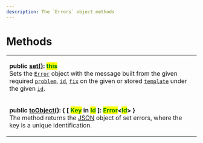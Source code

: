 ```yaml
---
description: The `Errors` object methods
---
```


# Methods

|                                                                                                                                                                                                                                                                                                                                                                                                                                                                                                                                                                                                                               |
| ----------------------------------------------------------------------------------------------------------------------------------------------------------------------------------------------------------------------------------------------------------------------------------------------------------------------------------------------------------------------------------------------------------------------------------------------------------------------------------------------------------------------------------------------------------------------------------------------------------------------------- |
| <p><strong>public</strong> <a href="set.md"><strong>set()</strong></a><strong>: </strong><mark style="color:green;"><strong>this</strong></mark><br>Sets the <a href="broken-reference"><code>Error</code></a> object with the message built from the given required <a href="./#problem-string"><code>problem</code></a>, <a href="./#id-errorid"><code>id</code></a>, <a href="./#fix-string"><code>fix</code></a> on the given or stored <a href="./#template-errors.template"><code>template</code></a> under the given <a href="./#id-errorid"><code>id</code></a>.</p>                                                  |
| <p><strong>public</strong> <a href="toobject.md"><strong>toObject()</strong></a><strong>: { [ </strong><mark style="color:green;"><strong>Key</strong></mark><strong> in </strong><mark style="color:green;"><strong>Id</strong></mark><strong> ]: </strong><mark style="color:green;"><strong>Error</strong></mark><strong>&#x3C;</strong><mark style="color:green;"><strong>Id</strong></mark><strong>>  }</strong> <br>The method returns the <a href="https://developer.mozilla.org/en-US/docs/Web/JavaScript/Reference/Global_Objects/JSON">JSON</a> object of set errors, where the key is a unique identification.</p> |
